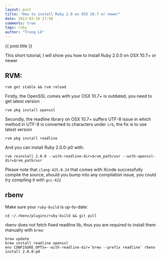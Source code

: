 ```yaml
---
layout: post
title: "How to install Ruby 2.0 on OSX 10.7 or newer"
date: 2013-03-16 17:58
comments: true
tags: ruby
author: "Trung Lê"
---
```


{{ post.title }}

This short tutorial, I will show you how to install Ruby 2.0.0 on OSX 10.7+ or newer

<!--more-->


## RVM:

```
rvm get stable && rvm reload
```

Firstly, the OpenSSL comes with your OSX 10.7+ is outdated, you need to get latest version

```
rvm pkg install openssl
```

Secondly, the readline library on OSX 10.7+ suffers UTF-8 issue in which method in UTF-8 is converted to characters under `irb`, the
fix is to use latest version

```
rvm pkg install readline
```

And you can install Ruby 2.0.0-p0 with:

```
rvm reinstall 2.0.0 --with-readline-dir=$rvm_path/usr --with-openssl-dir=$rvm_path/usr
```

Please note that `clang-425.0.24` that comes with Xcode successfully compile the source, should you bump into any compilation issue, you could try compiling it with `gcc-422`

## rbenv

Make sure your `ruby-build` is up-to-date:

```
cd ~/.rbenv/plugins/ruby-build && git pull
```

rbenv does not fetch fixed readline lib, thus you are required to install them manually with `brew`:

```
brew update
brew install readline openssl
env CONFIGURE_OPTS=--with-readline-dir=`brew --prefix readline` rbenv install 2.0.0-p0
```